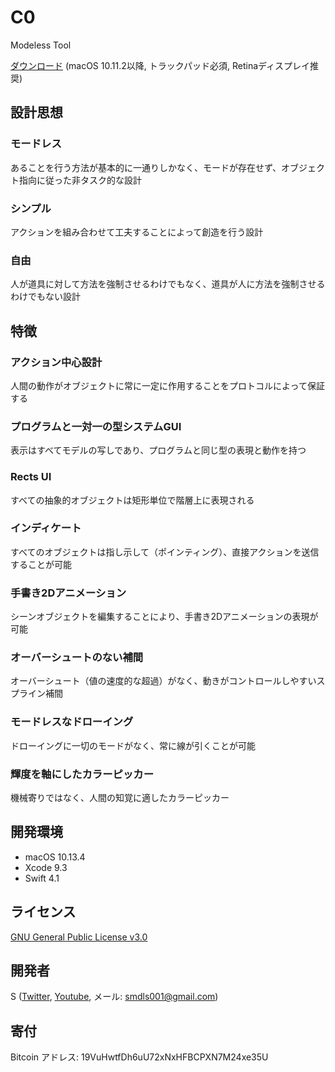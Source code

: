 # C0
Modeless Tool

[ダウンロード](https://github.com/smdls/C0/releases/download/v0.3.0/C0-0.3.0.zip)  (macOS 10.11.2以降, トラックパッド必須, Retinaディスプレイ推奨)

## 設計思想
### モードレス
あることを行う方法が基本的に一通りしかなく、モードが存在せず、オブジェクト指向に従った非タスク的な設計

### シンプル
アクションを組み合わせて工夫することによって創造を行う設計

### 自由
人が道具に対して方法を強制させるわけでもなく、道具が人に方法を強制させるわけでもない設計

## 特徴
### アクション中心設計
人間の動作がオブジェクトに常に一定に作用することをプロトコルによって保証する

### プログラムと一対一の型システムGUI
表示はすべてモデルの写しであり、プログラムと同じ型の表現と動作を持つ

### Rects UI
すべての抽象的オブジェクトは矩形単位で階層上に表現される

### インディケート
すべてのオブジェクトは指し示して（ポインティング）、直接アクションを送信することが可能

### 手書き2Dアニメーション
シーンオブジェクトを編集することにより、手書き2Dアニメーションの表現が可能

### オーバーシュートのない補間
オーバーシュート（値の速度的な超過）がなく、動きがコントロールしやすいスプライン補間

### モードレスなドローイング
ドローイングに一切のモードがなく、常に線が引くことが可能

### 輝度を軸にしたカラーピッカー
機械寄りではなく、人間の知覚に適したカラーピッカー

## 開発環境
- macOS 10.13.4
- Xcode 9.3
- Swift 4.1

## ライセンス
[GNU General Public License v3.0](License.md)

## 開発者
S ([Twitter](https://twitter.com/smdls), [Youtube](https://www.youtube.com/channel/UCQ6kzSlb5Zi6-EvsGcZuDAw), メール: <smdls001@gmail.com>)

## 寄付
Bitcoin アドレス: 19VuHwtfDh6uU72xNxHFBCPXN7M24xe35U
